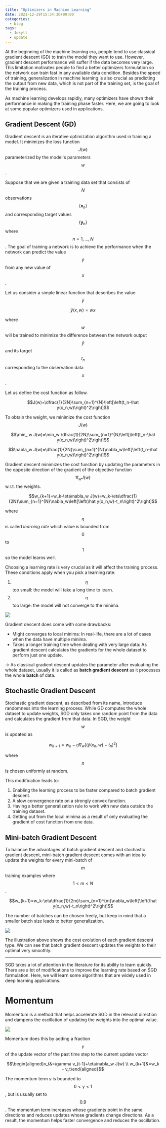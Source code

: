 ```yaml
---
title: "Optimizers in Machine Learning"
date: 2021-12-29T15:34:30+09:00
categories:
  - blog
tags:
  - Jekyll
  - update
---
```


At the beginning of the machine learning era, people tend to use classical gradient descent (GD) to train the model they want to use. However, gradient descent performance will suffer if the data becomes very large. This limitation motivates people to find a better optimizers formulation so the network can train fast in any available data condition. Besides the speed of training, generalization in machine learning is also crucial as predicting the output from new data, which is not part of the training set, is the goal of the training process.

As machine learning develops rapidly, many optimizers have shown their performance in making the training phase faster. Here, we are going to look at some popular optimizers used in applications.

## Gradient Descent (GD)

Gradient descent is an iterative optimization algorithm used in training a model. It minimizes the loss function $$J(w)$$ parameterized by the model's parameters $$w$$.

Suppose that we are given a training data set that consists of $$N$$ observations $$\{\mathbf x_n\}$$ and corresponding target values $$\{\mathbf y_n\}$$ where $$n=1,\dots, N$$. The goal of training a network is to achieve the performance when the network can predict the value $${\hat y}$$ from any new value of $$x$$. 

Let us consider a simple linear function that describes the value $${\hat y}$$ 

$$\hat y(x,w) = wx$$

where $$w$$ will be trained to minimize the difference between the network output $$\hat y$$ and its target $$t_n$$ corresponding to the observation data $$x$$.

Let us define the cost function as follow.

$$J(w)=\dfrac{1}{2N}\sum_{n=1}^{N}\left[\left(t_n-\hat y(x_n,w)\right)^2\right]$$

To obtain the weight, we minimize the cost function $$J(w)$$

$$\min_ w J(w)=\min_w \dfrac{1}{2N}\sum_{n=1}^{N}\left[\left(t_n-\hat y(x_n,w)\right)^2\right]$$

$$\nabla_w J(w)=\dfrac{1}{2N}\sum_{n=1}^{N}\nabla_w\left[\left(t_n-\hat y(x_n,w)\right)^2\right]$$

Gradient descent minimizes the cost function by updating the parameters in the opposite direction of the gradient of the objective function  $$\nabla_w J(w)$$ w.r.t. the weights.

$$w_{k+1}=w_k-\eta\nabla_w J(w)=w_k-\eta\dfrac{1}{2N}\sum_{n=1}^{N}\nabla_w\left[\left(\hat y(x_n,w)-t_n\right)^2\right]$$

where $$\eta$$ is called *learning rate* which value is bounded from $$0$$ to $$1$$ so the model learns well.

Choosing a learning rate is very crucial as it will affect the training process. These conditions apply when you pick a learning rate:

1. $$\eta$$ too small: the model will take a long time to learn.
2. $$\eta$$ too large: the model will not converge to the minima.

<img src="https://aaumar.github.io/Math-Behind-AI/assets/images/learning_rate.jpg"/>

Gradient descent does come with some drawbacks:

- Might converges to local minima: In real-life, there are a lot of cases when the data have multiple minima.
- Takes a longer training time when dealing with very large data: As gradient descent calculates the gradients for the whole dataset to perform just one update.

→ As classical gradient descent updates the parameter after evaluating the whole dataset, usually it is called as **batch gradient descent** as it processes the whole **batch** of data.

## Stochastic Gradient Descent

Stochastic gradient descent, as described from its name, introduce randomness into the learning process. While GD computes the whole dataset to update weights, SGD only takes one random point from the data and calculates the gradient from that data. In SGD, the weight $$w$$ is updated as

$$w_{k+1}=w_k-\eta\nabla_w\left[\left(\hat y(x_n,w)-t_n\right)^2\right]$$

where $$n$$ is chosen uniformly at random.

This modification leads to:

1. Enabling the learning process to be faster compared to batch gradient descent.
2. A slow convergence rate on a strongly convex function.
3. Having a better generalization rule to work with new data outside the training dataset.
4. Getting out from the local minima as a result of only evaluating the gradient of cost function from one data.

## Mini-batch Gradient Descent

To balance the advantages of batch gradient descent and stochastic gradient descent, mini-batch gradient descent comes with an idea to update the weights for every mini-batch of $$m$$ training examples where $$1< m < N $$.

$$w_{k+1}=w_k-\eta\dfrac{1}{2m}\sum_{n=1}^{m}\nabla_w\left[\left(\hat y(x_n,w)-t_n\right)^2\right]$$

The number of batches can be chosen freely, but keep in mind that a smaller batch size leads to better generalization. 

<img src="https://aaumar.github.io/Math-Behind-AI/assets/images/GD-type.png">

The illustration above shows the cost evolution of each gradient descent type. We can see that batch gradient descent updates the weights to their optimal very smoothly.

---

SGD takes a lot of attention in the literature for its ability to learn quickly. There are a lot of modifications to improve the learning rate based on SGD formulation. Here, we will learn some algorithms that are widely used in deep learning applications.

# Momentum

Momentum is a method that helps accelerate SGD in the relevant direction and dampens the oscillation of updating the weights into the optimal value.

<img src="https://aaumar.github.io/Math-Behind-AI/assets/images/momentum.png">

Momentum does this by adding a fraction $$\gamma$$ of the update vector of the past time step to the current update vector

$$\begin{aligned}v_t&=\gamma v_{t-1}+\eta\nabla_w J(w) \\ w_{k+1}&=w_k - v_t\end{aligned}$$

The momentum term $\gamma$ is bounded to $$0<\gamma<1$$, but is usually set to $$0.9$$. The momentum term increases whose gradients point in the same directions and reduces updates whose gradients change directions. As a result, the momentum helps faster convergence and reduces the oscillation.